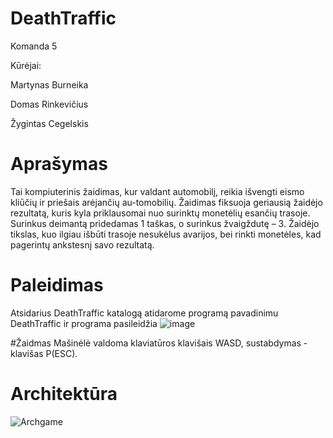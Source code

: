 # DeathTraffic
Komanda 5 

Kūrėjai:

Martynas Burneika 

Domas Rinkevičius

Žygintas Cegelskis

# Aprašymas
Tai kompiuterinis žaidimas, kur valdant automobilį, reikia išvengti eismo kliūčių ir priešais arėjančių au-tomobilių. Žaidimas fiksuoja geriausią žaidėjo rezultatą, kuris kyla priklausomai nuo surinktų monetėlių esančių trasoje. Surinkus deimantą pridedamas 1 taškas, o surinkus žvaigždutę – 3. Žaidėjo tikslas, kuo ilgiau išbūti trasoje nesukėlus avarijos, bei rinkti monetėles, kad pagerintų ankstesnį savo rezultatą.

# Paleidimas
Atsidarius DeathTraffic katalogą atidarome programą pavadinimu DeathTraffic ir programa pasileidžia
![image](https://github.com/Martis16/DeathTraffic/assets/128496156/97be6820-aa1f-40fd-b46f-afc580aee541)

#Žaidmas 
Mašinėlė valdoma klaviatūros klavišais WASD, sustabdymas - klavišas P(ESC).

# Architektūra
![Archgame](https://github.com/Martis16/DeathTraffic/assets/127874912/1a07baba-34d6-4269-a0c8-32f4e6790085)

